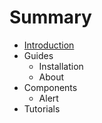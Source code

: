 # Summary

* [Introduction](README.md)
* Guides
   * Installation
   * About
* Components
   * Alert
* Tutorials

